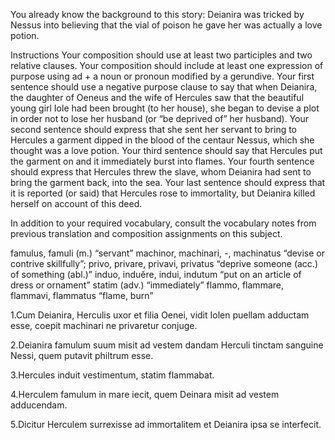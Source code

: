 
You already know the background to this story: Deianira was tricked by Nessus into believing that the vial of poison he gave her was actually a love potion.


Instructions
Your composition should use at least two participles and two relative clauses.
Your composition should include at least one expression of purpose using ad + a noun or pronoun modified by a gerundive.
Your first sentence should use a negative purpose clause to say that when Deianira, the daughter of Oeneus and the wife of Hercules saw that the beautiful young girl Iole had been brought (to her house), she began to devise a plot in order not to lose her husband (or “be deprived of” her husband).
Your second sentence should express that she sent her servant to bring to Hercules a garment dipped in the blood of the centaur Nessus, which she thought was a love potion.
Your third sentence should say that Hercules put the garment on and it immediately burst into flames.
Your fourth sentence should express that Hercules threw the slave, whom Deianira had sent to bring the garment back, into the sea.
Your last sentence should express that it is reported (or said) that Hercules rose to immortality, but Deianira killed herself on account of this deed.

In addition to your required vocabulary, consult the vocabulary notes from previous translation and composition assignments on this subject.

famulus, famuli (m.) “servant”
machinor, machinari, -, machinatus “devise or contrive skillfully”;
privo, privare, privavi, privatus “deprive someone (acc.) of something (abl.)”
induo, induĕre, indui, indutum “put on an article of dress or ornament”
statim (adv.) “immediately”
flammo, flammare, flammavi, flammatus “flame, burn”

1.Cum Deianira, Herculis uxor et filia Oenei, vidit Iolen puellam adductam esse, coepit machinari ne privaretur conjuge.  

2.Deianira famulum suum misit ad vestem dandam Herculi tinctam sanguine Nessi, quem putavit philtrum esse. 

3.Hercules induit vestimentum, statim flammabat. 

4.Herculem famulum in mare iecit, quem Deinara misit ad vestem adducendam. 

5.Dicitur Herculem surrexisse ad immortalitem et Deianira ipsa se interfecit. 


